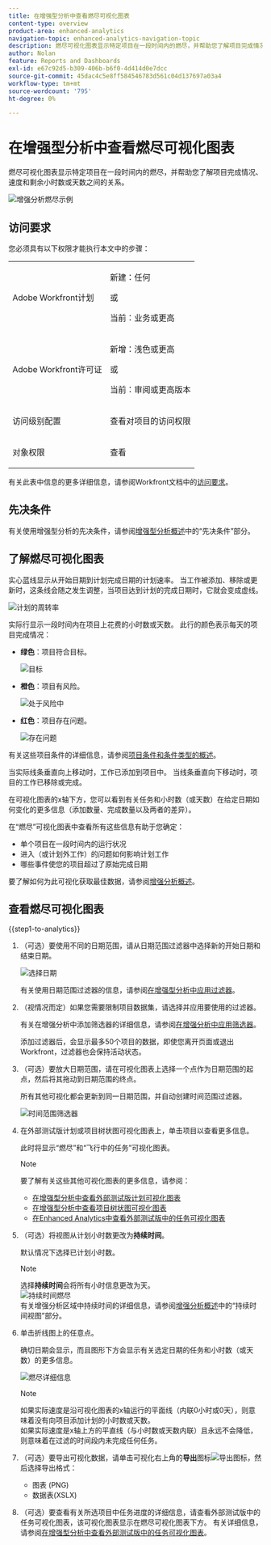```yaml
---
title: 在增强型分析中查看燃尽可视化图表
content-type: overview
product-area: enhanced-analytics
navigation-topic: enhanced-analytics-navigation-topic
description: 燃尽可视化图表显示特定项目在一段时间内的燃尽，并帮助您了解项目完成情况、速度和剩余小时数或天数之间的关系。
author: Nolan
feature: Reports and Dashboards
exl-id: e67c92d5-b309-406b-b6f0-4d414d0e7dcc
source-git-commit: 45dac4c5e8ff584546783d561c04d137697a03a4
workflow-type: tm+mt
source-wordcount: '795'
ht-degree: 0%

---
```


# 在增强型分析中查看燃尽可视化图表

<!-- Audited: 12/2023 -->

燃尽可视化图表显示特定项目在一段时间内的燃尽，并帮助您了解项目完成情况、速度和剩余小时数或天数之间的关系。

![增强分析燃尽示例](assets/burndown120623.png)

## 访问要求

您必须具有以下权限才能执行本文中的步骤：

<table style="table-layout:auto"> 
 <col> 
 <col> 
 <tbody> 
  <tr> 
   <td role="rowheader">Adobe Workfront计划</td> 
   <td>
      <p>新建：任何</p>
      <p>或</p>
      <p>当前：业务或更高</p></td>
  </tr> 
  <tr> 
   <td role="rowheader">Adobe Workfront许可证</td> 
   <td>
      <p>新增：浅色或更高</p>
      <p>或</p>
      <p>当前：审阅或更高版本</p>
   </td> 
  </tr> 
  <tr> 
   <td role="rowheader">访问级别配置</td> 
   <td> <p>查看对项目的访问权限</p> </td> 
  </tr> 
  <tr> 
   <td role="rowheader">对象权限</td> 
   <td> <p>查看</p> </td>
  </tr> 
 </tbody> 
</table>

有关此表中信息的更多详细信息，请参阅Workfront文档中的[访问要求](/help/quicksilver/administration-and-setup/add-users/access-levels-and-object-permissions/access-level-requirements-in-documentation.md)。

## 先决条件

有关使用增强型分析的先决条件，请参阅[增强型分析概述](../enhanced-analytics/enhanced-analytics-overview.md)中的“先决条件”部分。

## 了解燃尽可视化图表

实心蓝线显示从开始日期到计划完成日期的计划速率。 当工作被添加、移除或更新时，这条线会随之发生调整，当项目达到计划的完成日期时，它就会变成虚线。

![计划的周转率](assets/burndown-planned-line.png)

实际行显示一段时间内在项目上花费的小时数或天数。 此行的颜色表示每天的项目完成情况：

* **绿色**：项目符合目标。

  ![目标](assets/burndown-green.png)

* **橙色**：项目有风险。

  ![处于风险中](assets/burndown-orange.png)

* **红色**：项目存在问题。

  ![存在问题](assets/burndown-red.png)

有关这些项目条件的详细信息，请参阅[项目条件和条件类型的概述](../manage-work/projects/manage-projects/project-condition-and-condition-type.md)。

当实际线条垂直向上移动时，工作已添加到项目中。 当线条垂直向下移动时，项目的工作已移除或完成。

在可视化图表的x轴下方，您可以看到有关任务和小时数（或天数）在给定日期如何变化的更多信息（添加数量、完成数量以及两者的差异）。

在“燃尽”可视化图表中查看所有这些信息有助于您确定：

* 单个项目在一段时间内的运行状况
* 进入（或计划外工作）的问题如何影响计划工作
* 哪些事件使您的项目超过了原始完成日期

要了解如何为此可视化获取最佳数据，请参阅[增强分析概述](../enhanced-analytics/enhanced-analytics-overview.md)。

## 查看燃尽可视化图表

{{step1-to-analytics}}

1. （可选）要使用不同的日期范围，请从日期范围过滤器中选择新的开始日期和结束日期。

   ![选择日期](assets/filters-select-date-range-350x344.png)

   有关使用日期范围过滤器的信息，请参阅[在增强型分析中应用过滤器](../enhanced-analytics/use-enhanced-analytics-filters.md)。

1. （视情况而定）如果您需要限制项目数据集，请选择并应用要使用的过滤器。

   有关在增强分析中添加筛选器的详细信息，请参阅[在增强分析中应用筛选器](../enhanced-analytics/use-enhanced-analytics-filters.md)。

   添加过滤器后，会显示最多50个项目的数据，即使您离开页面或退出Workfront，过滤器也会保持活动状态。

1. （可选）要放大日期范围，请在可视化图表上选择一个点作为日期范围的起点，然后将其拖动到日期范围的终点。

   所有其他可视化都会更新到同一日期范围，并自动创建时间范围过滤器。

   ![时间范围筛选器](assets/timeframe-filter-350x220.png)

1. 在外部测试版计划或项目树状图可视化图表上，单击项目以查看更多信息。

   此时将显示“燃尽”和“飞行中的任务”可视化图表。

   >[!NOTE]
   >
   >要了解有关这些其他可视化图表的更多信息，请参阅：
   >
   >   * [在增强型分析中查看外部测试版计划可视化图表](../enhanced-analytics/flight-plan-overview.md)
   >   * [在增强型分析中查看项目树状图可视化图表](../enhanced-analytics/project-treemap-overview.md)
   >   * [在Enhanced Analytics中查看外部测试版中的任务可视化图表](../enhanced-analytics/tasks-in-flight-overview.md)
   >

1. （可选）将视图从计划小时数更改为&#x200B;**持续时间**。

   默认情况下选择已计划小时数。

   >[!NOTE]
   >
   >选择&#x200B;**持续时间**&#x200B;会将所有小时信息更改为天。\
   >![持续时间燃尽](assets/duration-burndown-350x112.png)\
   >有关增强分析区域中持续时间的详细信息，请参阅[增强分析概述](../enhanced-analytics/enhanced-analytics-overview.md#duration-view)中的“持续时间视图”部分。

1. 单击折线图上的任意点。

   确切日期会显示，而且图形下方会显示有关选定日期的任务和小时数（或天数）的更多信息。

   ![燃尽详细信息](assets/burndown-task-and-hour-changes-350x121.png)

   >[!NOTE]
   >
   >如果实际速度是沿可视化图表的x轴运行的平面线（内联0小时或0天），则意味着没有向项目添加计划的小时数或天数。\
   >如果实际速度是x轴上方的平直线（与小时数或天数内联）且永远不会降低，则意味着在过滤的时间段内未完成任何任务。

1. （可选）要导出可视化数据，请单击可视化右上角的&#x200B;**导出**&#x200B;图标![导出图标](assets/export.png)，然后选择导出格式：

   * 图表 (PNG)
   * 数据表(XSLX)

1. （可选）要查看有关所选项目中任务进度的详细信息，请查看外部测试版中的任务可视化图表，该可视化图表显示在燃尽可视化图表下方。 有关详细信息，请参阅[在增强型分析中查看外部测试版中的任务可视化图表](/help/quicksilver/enhanced-analytics/tasks-in-flight-overview.md)。
